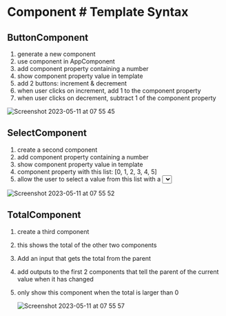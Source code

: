# Component # Template Syntax

## ButtonComponent
1. generate a new component
2. use component in AppComponent
3. add component property containing a number
4. show component property value in template
5. add 2 buttons: increment & decrement
6. when user clicks on increment, add 1 to the component property
7. when user clicks on decrement, subtract 1 of the component property

![Screenshot 2023-05-11 at 07 55 45](https://github.com/reconcept-developers/intro-into-angular-assignments/assets/8514342/711a74e1-92f3-45cd-b5ad-8cc4c4787498)

## SelectComponent
1. create a second component
2. add component property containing a number
3. show component property value in template
4. component property with this list: \[0, 1, 2, 3, 4, 5]
5. allow the user to select a value from this list with a <select>. 
       use \[value] & \(change)
    
![Screenshot 2023-05-11 at 07 55 52](https://github.com/reconcept-developers/intro-into-angular-assignments/assets/8514342/800dc297-0c3e-4dd8-9a5d-74ca663632f4)


  
## TotalComponent
1. create a third component
2. this shows the total of the other two components
3. Add an input that gets the total from the parent
4. add outputs to the first 2 components that tell the parent of the current value when it has changed
5. only show this component when the total is larger than 0

    ![Screenshot 2023-05-11 at 07 55 57](https://github.com/reconcept-developers/intro-into-angular-assignments/assets/8514342/0e3ef50f-c070-4a37-ad63-f009f8d31de1)

